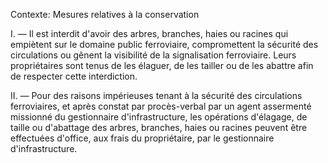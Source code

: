 Contexte: Mesures relatives à la conservation

I. — Il est interdit d'avoir des arbres, branches, haies ou racines qui empiètent sur le domaine public ferroviaire, compromettent la sécurité des circulations ou gênent la visibilité de la signalisation ferroviaire. Leurs propriétaires sont tenus de les élaguer, de les tailler ou de les abattre afin de respecter cette interdiction.

II. — Pour des raisons impérieuses tenant à la sécurité des circulations ferroviaires, et après constat par procès-verbal par un agent assermenté missionné du gestionnaire d'infrastructure, les opérations d'élagage, de taille ou d'abattage des arbres, branches, haies ou racines peuvent être effectuées d'office, aux frais du propriétaire, par le gestionnaire d'infrastructure.